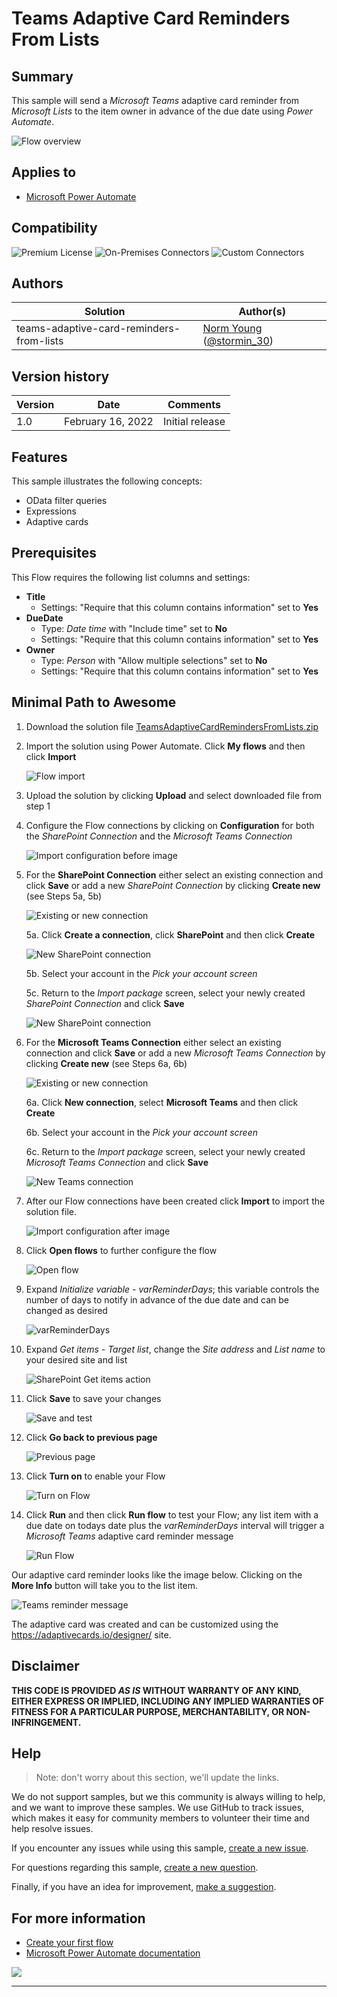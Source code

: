 # Teams Adaptive Card Reminders From Lists

## Summary

This sample will send a *Microsoft Teams* adaptive card reminder from *Microsoft Lists* to the item owner in advance of the due date using *Power Automate*.

![Flow overview](/samples/teams-adaptive-card-reminders-from-lists/assets/flow-overview.png "Flow overview")


## Applies to

* [Microsoft Power Automate](https://docs.microsoft.com/power-automate/)


## Compatibility

![Premium License](https://img.shields.io/badge/Premium%20License-Not%20Required-green.svg "Premium license not required")
![On-Premises Connectors](https://img.shields.io/badge/On--Premises%20Connectors-No-green.svg "Does not use on-premise connectors")
![Custom Connectors](https://img.shields.io/badge/Custom%20Connectors-Not%20Required-green.svg "Does not use custom connectors")


## Authors

Solution|Author(s)
--------|---------
teams-adaptive-card-reminders-from-lists | [Norm Young](https://github.com/nyoung30) ([@stormin_30](https://twitter.com/stormin_30))


## Version history

Version|Date|Comments
-------|----|--------
1.0|February 16, 2022|Initial release


## Features

This sample illustrates the following concepts:

* OData filter queries
* Expressions
* Adaptive cards


## Prerequisites

This Flow requires the following list columns and settings:
* **Title**
	* Settings: "Require that this column contains information" set to **Yes**
* **DueDate**
	* Type: *Date time* with "Include time" set to **No**
	* Settings: "Require that this column contains information" set to **Yes**
* **Owner**
	* Type: *Person* with "Allow multiple selections" set to **No**
	* Settings: "Require that this column contains information" set to **Yes**


## Minimal Path to Awesome

1. Download the solution file [TeamsAdaptiveCardRemindersFromLists.zip](/teams-adaptive-card-reminders-from-lists/solution/TeamsAdaptiveCardRemindersFromLists.zip)

 2. Import the solution using Power Automate. Click **My flows** and then click **Import** 

 	![Flow import](/samples/teams-adaptive-card-reminders-from-lists/assets/flow-import.png "Flow import")

3. Upload the solution by clicking **Upload** and select downloaded file from step 1

4. Configure the Flow connections by clicking on **Configuration** for both the *SharePoint Connection* and the *Microsoft Teams Connection*

 	![Import configuration before image](/samples/teams-adaptive-card-reminders-from-lists/assets/import-configuration-before.png "Import configuration before image")

5. For the **SharePoint Connection** either select an existing connection and click **Save** or add a new *SharePoint Connection* by clicking **Create new** (see Steps 5a, 5b)

	![Existing or new connection](/samples/teams-adaptive-card-reminders-from-lists/assets/existing-new-connection.png "Existing or new connection")

	5a. Click **Create a connection**, click **SharePoint** and then click **Create**

	![New SharePoint connection](/samples/teams-adaptive-card-reminders-from-lists/assets/sharepoint-connection.png "New SharePoint connection")

	5b. Select your account in the *Pick your account screen*

	5c. Return to the *Import package* screen, select your newly created *SharePoint Connection* and click **Save**

	![New SharePoint connection](/samples/teams-adaptive-card-reminders-from-lists/assets/save-sharepoint-connection.png "New SharePoint connection")

6. For the **Microsoft Teams Connection** either select an existing connection and click **Save** or add a new *Microsoft Teams Connection* by clicking **Create new** (see Steps 6a, 6b)

	![Existing or new connection](/samples/teams-adaptive-card-reminders-from-lists/assets/existing-new-connection.png "Existing or new connection")

	6a. Click **New connection**, select **Microsoft Teams** and then click **Create**

	6b. Select your account in the *Pick your account screen*

	6c. Return to the *Import package* screen, select your newly created *Microsoft Teams Connection* and click **Save**

	![New Teams connection](/samples/teams-adaptive-card-reminders-from-lists/assets/save-teams-connection.png "New Teams connection")

7. After our Flow connections have been created click **Import** to import the solution file.

	![Import configuration after image](/samples/teams-adaptive-card-reminders-from-lists/assets/import-configuration-after.png "Import configuration after image")

8. Click **Open flows** to further configure the flow

	![Open flow](/samples/teams-adaptive-card-reminders-from-lists/assets/open-flow.png "Open flow")

9. Expand *Initialize variable - varReminderDays*; this variable controls the number of days to notify in advance of the due date and can be changed as desired

	![varReminderDays](/samples/teams-adaptive-card-reminders-from-lists/assets/varReminderDays.png "varReminderDays")

10. Expand *Get items - Target list*, change the *Site address* and *List name* to your desired site and list

	![SharePoint Get items action](/samples/teams-adaptive-card-reminders-from-lists/assets/get-items.png "SharePoint Get items action")

11. Click **Save** to save your changes

	![Save and test](/samples/teams-adaptive-card-reminders-from-lists/assets/save-test.png "Save and test")

12. Click **Go back to previous page**

	![Previous page](/samples/teams-adaptive-card-reminders-from-lists/assets/previous-page.png "Previous page")

13. Click **Turn on** to enable your Flow

	![Turn on Flow](/samples/teams-adaptive-card-reminders-from-lists/assets/turn-on.png "Turn on Flow")

14. Click **Run** and then click **Run flow** to test your Flow; any list item with a due date on todays date plus the *varReminderDays* interval will trigger a *Microsoft Teams* adaptive card reminder message

	![Run Flow](/samples/teams-adaptive-card-reminders-from-lists/assets/run-flow.png "Run Flow")


Our adaptive card reminder looks like the image below. Clicking on the **More Info** button will take you to the list item. 

![Teams reminder message](/samples/teams-adaptive-card-reminders-from-lists/assets/teams-reminder.png "Teams reminder message")

The adaptive card was created and can be customized using the https://adaptivecards.io/designer/ site.


## Disclaimer

**THIS CODE IS PROVIDED *AS IS* WITHOUT WARRANTY OF ANY KIND, EITHER EXPRESS OR IMPLIED, INCLUDING ANY IMPLIED WARRANTIES OF FITNESS FOR A PARTICULAR PURPOSE, MERCHANTABILITY, OR NON-INFRINGEMENT.**

## Help

> Note: don't worry about this section, we'll update the links.

We do not support samples, but we this community is always willing to help, and we want to improve these samples. We use GitHub to track issues, which makes it easy for  community members to volunteer their time and help resolve issues.

If you encounter any issues while using this sample, [create a new issue](https://github.com/pnp/powerautomate-samples/issues/new?assignees=&labels=Needs%3A+Triage+%3Amag%3A%2Ctype%3Abug-suspected&template=bug-report.yml&sample=YOURSAMPLENAME&authors=@YOURGITHUBUSERNAME&title=YOURSAMPLENAME%20-%20).

For questions regarding this sample, [create a new question](https://github.com/pnp/powerautomate-samples/issues/new?assignees=&labels=Needs%3A+Triage+%3Amag%3A%2Ctype%3Abug-suspected&template=question.yml&sample=YOURSAMPLENAME&authors=@YOURGITHUBUSERNAME&title=YOURSAMPLENAME%20-%20).

Finally, if you have an idea for improvement, [make a suggestion](https://github.com/pnp/powerautomate-samples/issues/new?assignees=&labels=Needs%3A+Triage+%3Amag%3A%2Ctype%3Abug-suspected&template=suggestion.yml&sample=YOURSAMPLENAME&authors=@YOURGITHUBUSERNAME&title=YOURSAMPLENAME%20-%20).

## For more information

- [Create your first flow](https://docs.microsoft.com/en-us/power-automate/getting-started#create-your-first-flow)
- [Microsoft Power Automate documentation](https://docs.microsoft.com/en-us/power-automate/)


<img src="https://telemetry.sharepointpnp.com/powerautomate-samples/samples/readme-template" />

---

